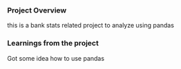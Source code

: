 ### Project Overview

 this is a bank stats related  project to analyze using pandas


### Learnings from the project

 Got some idea how to use pandas



